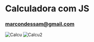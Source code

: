 # Calculadora com JS

### marcondessam@gmail.com


![Calcu](https://user-images.githubusercontent.com/69199906/117726082-10dbc500-b1b4-11eb-8960-6af944fdad10.png)
![Calcu2](https://user-images.githubusercontent.com/69199906/117726093-146f4c00-b1b4-11eb-91db-e84e5d19a460.png)
